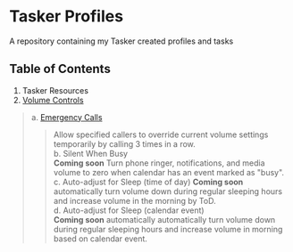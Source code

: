 # Tasker Profiles
A repository containing my Tasker created profiles and tasks  
## Table of Contents  
1. Tasker Resources  
2. [Volume Controls](https://github.com/paulfblack/tasker_profiles/tree/master/volume_controls)    
> a. [Emergency Calls](https://github.com/paulfblack/tasker_profiles/tree/master/volume_controls/emergency_call)  
>>  Allow specified callers to override current volume settings temporarily by calling 3 times in a row.  
> b. Silent When Busy  
>> **Coming soon** Turn phone ringer, notifications, and media volume to zero when calendar has an event marked as "busy".  
> c. Auto-adjust for Sleep (time of day)
>> **Coming soon** automatically turn volume down during regular sleeping hours and increase volume in the morning by ToD.  
> d. Auto-adjust for Sleep (calendar event)  
>> **Coming soon** automatically automatically turn volume down during regular sleeping hours and increase volume in morning based on calendar event.  
